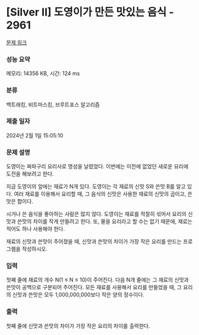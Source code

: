 # [Silver II] 도영이가 만든 맛있는 음식 - 2961 

[문제 링크](https://www.acmicpc.net/problem/2961) 

### 성능 요약

메모리: 14356 KB, 시간: 124 ms

### 분류

백트래킹, 비트마스킹, 브루트포스 알고리즘

### 제출 일자

2024년 2월 1일 15:05:10

### 문제 설명

<p>도영이는 짜파구리 요리사로 명성을 날렸었다. 이번에는 이전에 없었던 새로운 요리에 도전을 해보려고 한다.</p>

<p>지금 도영이의 앞에는 재료가 N개 있다. 도영이는 각 재료의 신맛 S와 쓴맛 B를 알고 있다. 여러 재료를 이용해서 요리할 때, 그 음식의 신맛은 사용한 재료의 신맛의 곱이고, 쓴맛은 합이다.</p>

<p>시거나 쓴 음식을 좋아하는 사람은 많지 않다. 도영이는 재료를 적절히 섞어서 요리의 신맛과 쓴맛의 차이를 작게 만들려고 한다. 또, 물을 요리라고 할 수는 없기 때문에, 재료는 적어도 하나 사용해야 한다.</p>

<p>재료의 신맛과 쓴맛이 주어졌을 때, 신맛과 쓴맛의 차이가 가장 작은 요리를 만드는 프로그램을 작성하시오.</p>

### 입력 

 <p>첫째 줄에 재료의 개수 N(1 ≤ N ≤ 10)이 주어진다. 다음 N개 줄에는 그 재료의 신맛과 쓴맛이 공백으로 구분되어 주어진다. 모든 재료를 사용해서 요리를 만들었을 때, 그 요리의 신맛과 쓴맛은 모두 1,000,000,000보다 작은 양의 정수이다.</p>

### 출력 

 <p>첫째 줄에 신맛과 쓴맛의 차이가 가장 작은 요리의 차이를 출력한다. </p>

